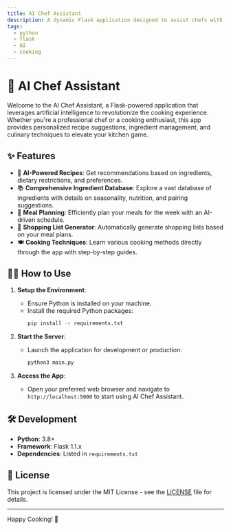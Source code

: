 ```yaml
---
title: AI Chef Assistant
description: A dynamic Flask application designed to assist chefs with AI-powered recipes and kitchen management tools.
tags:
  - python
  - flask
  - AI
  - cooking
---
```


# 🍳 AI Chef Assistant

Welcome to the AI Chef Assistant, a Flask-powered application that leverages artificial intelligence to revolutionize the cooking experience. Whether you're a professional chef or a cooking enthusiast, this app provides personalized recipe suggestions, ingredient management, and culinary techniques to elevate your kitchen game.

## ✨ Features

- 🤖 **AI-Powered Recipes**: Get recommendations based on ingredients, dietary restrictions, and preferences.
- 📚 **Comprehensive Ingredient Database**: Explore a vast database of ingredients with details on seasonality, nutrition, and pairing suggestions.
- 📅 **Meal Planning**: Efficiently plan your meals for the week with an AI-driven schedule.
- 🛒 **Shopping List Generator**: Automatically generate shopping lists based on your meal plans.
- 🍽️ **Cooking Techniques**: Learn various cooking methods directly through the app with step-by-step guides.

## 💁‍♀️ How to Use

1. **Setup the Environment**:
   - Ensure Python is installed on your machine.
   - Install the required Python packages:
     ```bash
     pip install -r requirements.txt
     ```

2. **Start the Server**:
   - Launch the application for development or production:
     ```bash
     python3 main.py
     ```

3. **Access the App**:
   - Open your preferred web browser and navigate to `http://localhost:5000` to start using AI Chef Assistant.

## 🛠️ Development

- **Python**: 3.8+
- **Framework**: Flask 1.1.x
- **Dependencies**: Listed in `requirements.txt`

## 📝 License

This project is licensed under the MIT License - see the [LICENSE](LICENSE) file for details.

---

Happy Cooking! 🌟
